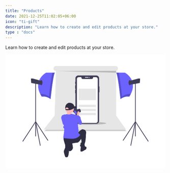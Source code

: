 ```yaml
---
title: "Products"
date: 2021-12-25T11:02:05+06:00
icon: "ti-gift"
description: "Learn how to create and edit products at your store."
type : "docs"
---
```


Learn how to create and edit products at your store.

![image example](products.png "image")
